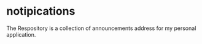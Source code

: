 # notipications
The Respository is a collection of announcements address for my personal application.
